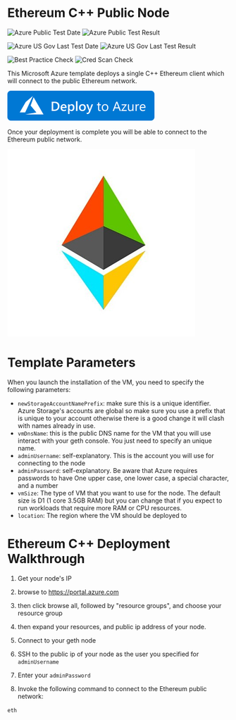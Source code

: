 # Ethereum C++ Public Node

![Azure Public Test Date](https://azurequickstartsservice.blob.core.windows.net/badges/ethereum-cpp-on-ubuntu/PublicLastTestDate.svg)
![Azure Public Test Result](https://azurequickstartsservice.blob.core.windows.net/badges/ethereum-cpp-on-ubuntu/PublicDeployment.svg)

![Azure US Gov Last Test Date](https://azurequickstartsservice.blob.core.windows.net/badges/ethereum-cpp-on-ubuntu/FairfaxLastTestDate.svg)
![Azure US Gov Last Test Result](https://azurequickstartsservice.blob.core.windows.net/badges/ethereum-cpp-on-ubuntu/FairfaxDeployment.svg)

![Best Practice Check](https://azurequickstartsservice.blob.core.windows.net/badges/ethereum-cpp-on-ubuntu/BestPracticeResult.svg)
![Cred Scan Check](https://azurequickstartsservice.blob.core.windows.net/badges/ethereum-cpp-on-ubuntu/CredScanResult.svg)

This Microsoft Azure template deploys a single C++ Ethereum client which will connect to the public Ethereum network.

[![Deploy to Azure](https://raw.githubusercontent.com/Azure/azure-quickstart-templates/master/1-CONTRIBUTION-GUIDE/images/deploytoazure.svg?sanitize=true)](https://portal.azure.com/#create/Microsoft.Template/uri/https%3A%2F%2Fraw.githubusercontent.com%2FAzure%2Fazure-quickstart-templates%2Fmaster%2Fethereum-cpp-on-ubuntu%2Fazuredeploy.json)

Once your deployment is complete you will be able to connect to the Ethereum public network.

![Ethereum-Azure](https://raw.githubusercontent.com/Azure/azure-quickstart-templates/master/ethereum-cpp-on-ubuntu/images/eth.jpg)

# Template Parameters
When you launch the installation of the VM, you need to specify the following parameters:
* `newStorageAccountNamePrefix`: make sure this is a unique identifier. Azure Storage's accounts are global so make sure you use a prefix that is unique to your account otherwise there is a good change it will clash with names already in use.
* `vmDnsName`: this is the public DNS name for the VM that you will use interact with your geth console. You just need to specify an unique name.
* `adminUsername`: self-explanatory. This is the account you will use for connecting to the node
* `adminPassword`: self-explanatory. Be aware that Azure requires passwords to have One upper case, one lower case, a special character, and a number
* `vmSize`: The type of VM that you want to use for the node. The default size is D1 (1 core 3.5GB RAM) but you can change that if you expect to run workloads that require more RAM or CPU resources.
* `location`: The region where the VM should be deployed to

# Ethereum C++ Deployment Walkthrough
1. Get your node's IP
 1. browse to https://portal.azure.com

 2. then click browse all, followed by "resource groups", and choose your resource group

 3. then expand your resources, and public ip address of your node.

2. Connect to your geth node
 1. SSH to the public ip of your node as the user you specified for `adminUsername`
 2. Enter your `adminPassword`

3. Invoke the following command to connect to the Ethereum public network:

`eth`


